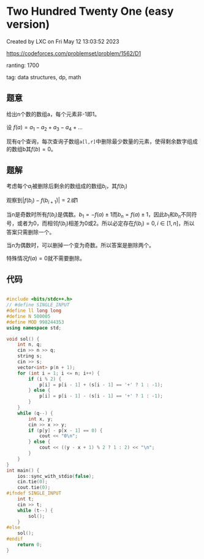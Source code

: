 # Two Hundred Twenty One (easy version)

Created by LXC on Fri May 12 13:03:52 2023

https://codeforces.com/problemset/problem/1562/D1

ranting: 1700

tag: data structures, dp, math

## 题意

给出n个数的数组a，每个元素非-1即1。

设 $f(a) = a_1 - a_2 + a_3 - a_4 + ...$

现有q个查询，每次查询子数组`a[l,r]`中删除最少数量的元素，使得剩余数字组成的数组b其$f(b) = 0$。

## 题解

考虑每个$a_i$被删除后剩余的数组成的数组$b_i$，其$f(b_i)$

观察到$|f(b_i)-f(b_{i+1})| = 2 或 1$

当n是奇数时所有$f(b_i)$是偶数。$b_1 = -f(a) \pm 1$而$b_n = f(a) \pm 1$，因此$b_1$和$b_n$不同符号，或者为0，而相邻$f(b_i)$相差为0或2。所以必定存在$f(b_i) = 0, i \in [1,n]$，所以答案只需删除一个。

当n为偶数时，可以删掉一个变为奇数。所以答案是删除两个。

特殊情况$f(a) = 0$就不需要删除。



## 代码

``` cpp

#include <bits/stdc++.h>
// #define SINGLE_INPUT
#define ll long long
#define N 500005
#define MOD 998244353
using namespace std;

void sol() {
    int n, q;
    cin >> n >> q;
    string s;
    cin >> s;
    vector<int> p(n + 1);
    for (int i = 1; i <= n; i++) {
        if (i % 2) {
            p[i] = p[i - 1] + (s[i - 1] == '+' ? 1 : -1);
        } else {
            p[i] = p[i - 1] - (s[i - 1] == '+' ? 1 : -1);
        }
    }
    while (q--) {
        int x, y;
        cin >> x >> y;
        if (p[y] - p[x - 1] == 0) {
            cout << "0\n";
        } else {
            cout << ((y - x + 1) % 2 ? 1 : 2) << "\n";
        }
    }
}
int main() {
    ios::sync_with_stdio(false);
    cin.tie(0);
    cout.tie(0);
#ifndef SINGLE_INPUT
    int t;
    cin >> t;
    while (t--) {
        sol();
    }
#else
    sol();
#endif
    return 0;
}

```

